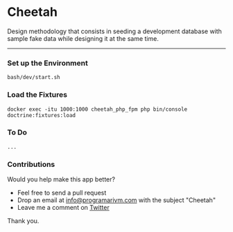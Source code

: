 # Cheetah

Design methodology that consists in seeding a development database with sample fake data while designing it at the same time.

---

### Set up the Environment

    bash/dev/start.sh

### Load the Fixtures

    docker exec -itu 1000:1000 cheetah_php_fpm php bin/console doctrine:fixtures:load

### To Do

    ...

### Contributions

Would you help make this app better?

- Feel free to send a pull request
- Drop an email at info@programarivm.com with the subject "Cheetah"
- Leave me a comment on [Twitter](https://twitter.com/programarivm)

Thank you.
